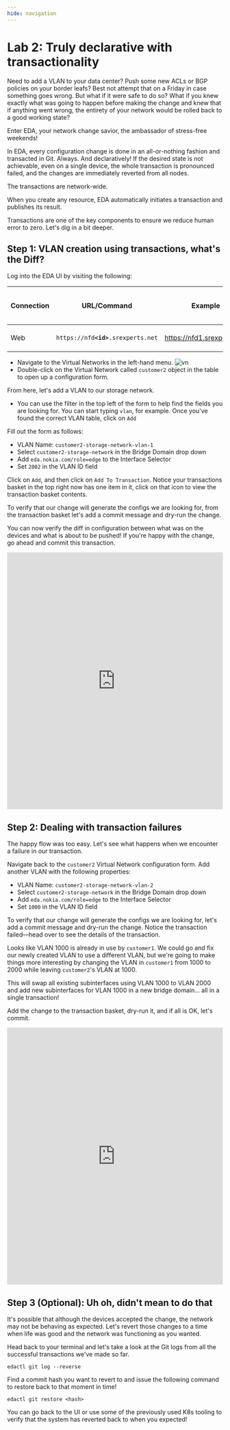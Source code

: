 ```yaml
---
hide: navigation
---
```


# Lab 2: Truly declarative with transactionality

Need to add a VLAN to your data center? Push some new ACLs or BGP policies on your border leafs? Best not attempt that on a Friday in case something goes wrong. But what if it were safe to do so? What if you knew exactly what was going to happen before making the change and knew that if anything went wrong, the entirety of your network would be rolled back to a good working state?

Enter EDA, your network change savior, the ambassador of stress-free weekends!

In EDA, every configuration change is done in an all-or-nothing fashion and transacted in Git. Always. And declaratively! If the desired state is not achievable, even on a single device, the whole transaction is pronounced failed, and the changes are immediately reverted from all nodes.

The transactions are network-wide.

When you create any resource, EDA automatically initiates a transaction and publishes its result.

Transactions are one of the key components to ensure we reduce human error to zero. Let's dig in a bit deeper.

## Step 1: VLAN creation using transactions, what's the Diff?

Log into the EDA UI by visiting the following:

| Connection | URL/Command                             | Example                      | :fontawesome-solid-user-secret: PaS$w0яd |
| ---------- | --------------------------------------- | ---------------------------- | ---------------------------------------- |
| Web        | `https://nfd`**`<id>`**`.srexperts.net` | <https://nfd1.srexperts.net> | user: `admin`<br/>pass: `nfd+eda@nokia`  |

- Navigate to the Virtual Networks in the left-hand menu.
    ![vn](https://gitlab.com/rdodin/pics/-/wikis/uploads/6038ffed2e93d9f7cf0f014f995b043d/image.png)
- Double-click on the Virtual Network called `customer2` object in the table to open up a configuration form.

From here, let's add a VLAN to our storage network.

- You can use the filter in the top left of the form to help find the fields you are looking for. You can start typing `vlan`, for example. Once you've found the correct VLAN table, click on `Add`

Fill out the form as follows:

- VLAN Name: `customer2-storage-network-vlan-1`
- Select `customer2-storage-network` in the Bridge Domain drop down
- Add `eda.nokia.com/role=edge` to the Interface Selector
- Set `2002` in the VLAN ID field

Click on `Add`, and then click on `Add To Transaction`. Notice your transactions basket in the top right now has one item in it, click on that icon to view the transaction basket contents.

To verify that our change will generate the configs we are looking for, from the transaction basket let's add a commit message and dry-run the change.

You can now verify the diff in configuration between what was on the devices and what is about to be pushed! If you're happy with the change, go ahead and commit this transaction.

<iframe width="100%" height="600px" src="https://www.youtube.com/embed/IA06uDsQBT4" title="vnet storage 2002" frameborder="0" allow="accelerometer; autoplay; clipboard-write; encrypted-media; gyroscope; picture-in-picture; web-share" referrerpolicy="strict-origin-when-cross-origin" allowfullscreen></iframe>

## Step 2: Dealing with transaction failures

The happy flow was too easy. Let's see what happens when we encounter a failure in our transaction.

Navigate back to the `customer2` Virtual Network configuration form.  Add another VLAN with the following properties:

- VLAN Name: `customer2-storage-network-vlan-2`
- Select `customer2-storage-network` in the Bridge Domain drop down
- Add `eda.nokia.com/role=edge` to the Interface Selector
- Set `1000` in the VLAN ID field

To verify that our change will generate the configs we are looking for, let's add a commit message and dry-run the change. Notice the transaction failed—head over to see the details of the transaction.

Looks like VLAN 1000 is already in use by `customer1`. We could go and fix our newly created VLAN to use a different VLAN, but we're going to make things more interesting by changing the VLAN in `customer1` from 1000 to 2000 while leaving `customer2`'s VLAN at 1000.

This will swap all existing subinterfaces using VLAN 1000 to VLAN 2000 and add new subinterfaces for VLAN 1000 in a new bridge domain... all in a single transaction!

Add the change to the transaction basket, dry-run it, and if all is OK, let's commit.

<iframe width="100%" height="600px" src="https://www.youtube.com/embed/ChWJ8ZmwjYc" title="VLAN swap" frameborder="0" allow="accelerometer; autoplay; clipboard-write; encrypted-media; gyroscope; picture-in-picture; web-share" referrerpolicy="strict-origin-when-cross-origin" allowfullscreen></iframe>

## Step 3 (Optional): Uh oh, didn't mean to do that

It's possible that although the devices accepted the change, the network may not be behaving as expected. Let's revert those changes to a time when life was good and the network was functioning as you wanted.

Head back to your terminal and let's take a look at the Git logs from all the successful transactions we've made so far.

```shell
edactl git log --reverse
```

Find a commit hash you want to revert to and issue the following command to restore back to that moment in time!

```shell
edactl git restore <hash>
```

You can go back to the UI or use some of the previously used K8s tooling to verify that the system has reverted back to when you expected!
